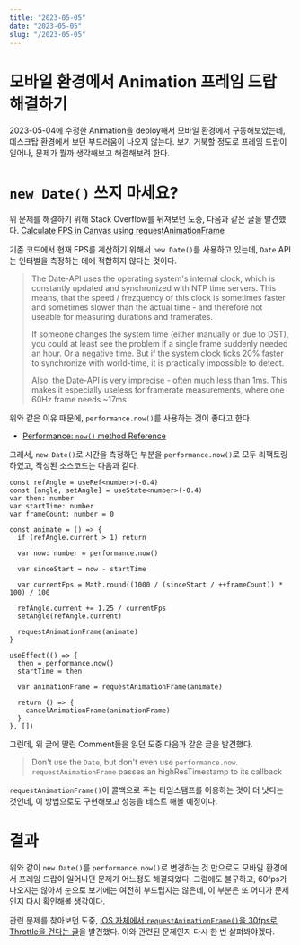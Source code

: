 ```yaml
---
title: "2023-05-05"
date: "2023-05-05"
slug: "/2023-05-05"
---
```


# 모바일 환경에서 Animation 프레임 드랍 해결하기

2023-05-04에 수정한 Animation을 deploy해서 모바일 환경에서 구동해보았는데, 데스크탑 환경에서 보던 부드러움이 나오지 않는다. 보기 거북할 정도로 프레임 드랍이 일어나, 문제가 뭘까 생각해보고 해결해보려 한다.

# `new Date()` 쓰지 마세요?

위 문제를 해결하기 위해 Stack Overflow를 뒤져보던 도중, 다음과 같은 글을 발견했다.
[Calculate FPS in Canvas using requestAnimationFrame](https://stackoverflow.com/questions/8279729/calculate-fps-in-canvas-using-requestanimationframe)

기존 코드에서 현재 FPS를 계산하기 위해서 `new Date()`를 사용하고 있는데, `Date` API는 인터벌을 측정하는 데에 적합하지 않다는 것이다.

> The Date-API uses the operating system's internal clock, which is constantly updated and synchronized with NTP time servers. This means, that the speed / frezquency of this clock is sometimes faster and sometimes slower than the actual time - and therefore not useable for measuring durations and framerates.
>
> If someone changes the system time (either manually or due to DST), you could at least see the problem if a single frame suddenly needed an hour. Or a negative time. But if the system clock ticks 20% faster to synchronize with world-time, it is practically impossible to detect.
>
> Also, the Date-API is very imprecise - often much less than 1ms. This makes it especially useless for framerate measurements, where one 60Hz frame needs ~17ms.

위와 같은 이유 때문에, `performance.now()`를 사용하는 것이 좋다고 한다.

- [Performance: `now()` method Reference](https://developer.mozilla.org/en-US/docs/Web/API/Performance/now)

그래서, `new Date()`로 시간을 측정하던 부분을 `performance.now()`로 모두 리팩토링하였고, 작성된 소스코드는 다음과 같다.

```tsx
const refAngle = useRef<number>(-0.4)
const [angle, setAngle] = useState<number>(-0.4)
var then: number
var startTime: number
var frameCount: number = 0

const animate = () => {
  if (refAngle.current > 1) return

  var now: number = performance.now()

  var sinceStart = now - startTime

  var currentFps = Math.round((1000 / (sinceStart / ++frameCount)) * 100) / 100

  refAngle.current += 1.25 / currentFps
  setAngle(refAngle.current)

  requestAnimationFrame(animate)
}

useEffect(() => {
  then = performance.now()
  startTime = then

  var animationFrame = requestAnimationFrame(animate)

  return () => {
    cancelAnimationFrame(animationFrame)
  }
}, [])
```

그런데, 위 글에 딸린 Comment들을 읽던 도중 다음과 같은 글을 발견했다.

> Don't use the `Date`, but don't even use `performance.now`. `requestAnimationFrame` passes an highResTimestamp to its callback

`requestAnimationFrame()`이 콜백으로 주는 타임스탬프를 이용하는 것이 더 낫다는 것인데, 이 방법으로도 구현해보고 성능을 테스트 해볼 예정이다.

# 결과

위와 같이 `new Date()`를 `performance.now()`로 변경하는 것 만으로도 모바일 환경에서 프레임 드랍이 일어나던 문제가 어느정도 해결되었다. 그럼에도 불구하고, 60fps가 나오지는 않아서 눈으로 보기에는 여전히 부드럽지는 않은데, 이 부분은 또 어디가 문제인지 다시 확인해볼 생각이다.

관련 문제를 찾아보던 도중, [iOS 자체에서 `requestAnimationFrame()`을 30fps로 Throttle을 건다는 글](https://popmotion.io/blog/20180104-when-ios-throttles-requestanimationframe/)을 발견했다. 이와 관련된 문제인지 다시 한 번 살펴봐야겠다.

